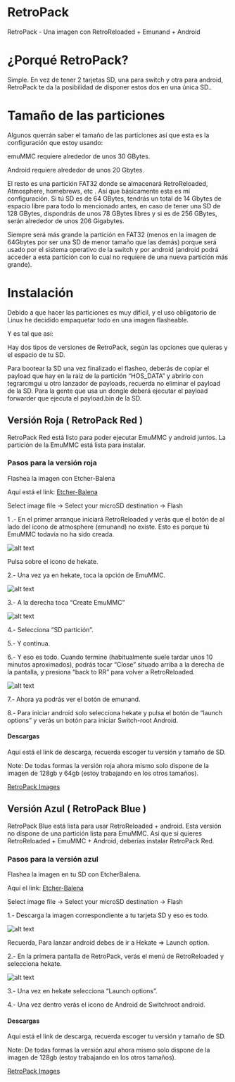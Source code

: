 # RetroPack
RetroPack - Una imagen con RetroReloaded + Emunand + Android

# ¿Porqué RetroPack?

Simple. En vez de tener 2 tarjetas SD, una para switch y otra para android, RetroPack te da la posibilidad de disponer estos dos en una única SD..

# Tamaño de las particiones

Algunos querrán saber el tamaño de las particiones así que esta es la configuración que estoy usando:

emuMMC requiere alrededor de unos 30 GBytes.

Android requiere alrededor de unos  20 Gbytes.

El resto es una partición FAT32 donde se almacenará RetroReloaded, Atmosphere, homebrews, etc .
Así que básicamente esta es mi configuración. Si tú SD es de 64 GBytes, tendrás un total de  14 Gbytes de espacio libre para todo lo mencionado antes, en caso de tener una SD de 128 GBytes, dispondrás de unos 78 GBytes libres y si es de 256 GBytes, serán alrededor de unos 206 Gigabytes.

Siempre será más grande la partición en FAT32 (menos en la imagen de 64Gbytes por ser una SD de menor tamaño que las demás) porque será usado por el sistema operativo de la switch y por android (android podrá acceder a esta partición con lo cual no requiere de una nueva partición más grande).

# Instalación

Debido a que hacer las particiones es muy difícil, y el uso obligatorio de Linux he decidido empaquetar todo en una imagen flasheable.

Y es tal que así:

Hay dos tipos de versiones de RetroPack, según las opciones que quieras y el espacio de tu SD.

Para bootear la SD una vez finalizado el flasheo, deberás de copiar el payload que hay en la raíz de la partición “HOS_DATA” y abrirlo con tegrarcmgui u otro lanzador de payloads, recuerda no eliminar el payload de la SD.
Para la gente que usa un dongle deberá ejecutar el payload forwarder que ejecuta el payload.bin de la SD.

## Versión Roja ( RetroPack Red )

RetroPack Red está listo para poder ejecutar EmuMMC y android juntos. La partición de la EmuMMC está lista para instalar.

### Pasos para la versión roja

Flashea la imagen con Etcher-Balena

Aquí está el link: [Etcher-Balena](https://www.balena.io/etcher/)

Select image file -> Select your microSD destination -> Flash

1 .- En el primer arranque iniciará RetroReloaded y verás que el botón de al lado del icono de atmosphere (emunand) no existe. Esto es porque tú EmuMMC todavía no ha sido creada.

![alt text](rr_boot_v2_noemu.png)

Pulsa sobre el icono de hekate.

2.- Una vez ya en hekate, toca la opción de EmuMMC.

![alt text](hekate1.png)

3.- A la derecha toca “Create EmuMMC”

![alt text](hekate2.png)

4.- Selecciona “SD partición”.

5.- Y continua.

6.- Y eso es todo. Cuando termine (habitualmente suele tardar unos 10 minutos aproximados), podrás tocar “Close” situado arriba a la derecha de la pantalla, y presiona “back to RR” para volver a RetroReloaded.

![alt text](rr_boot_v2.jpg)

7.- Ahora ya podrás ver el botón de emunand.

8.- Para iniciar android solo selecciona hekate y pulsa el botón de “launch options” y verás un botón para iniciar Switch-root Android.

#### Descargas

Aquí está el link de descarga, recuerda escoger tu versión y tamaño de SD.

Note: De todas formas la versión roja ahora mismo solo dispone de la imagen de 128gb y 64gb (estoy trabajando en los otros tamaños).

[RetroPack Images](https://mega.nz/#F!TvYyGS5D!4CRLomt3FVgD2c4UvcB_fQ)

## Versión Azul ( RetroPack Blue )

RetroPack Blue está lista para usar RetroReloaded + android. Esta versión no dispone de una partición lista para EmuMMC. Así que si quieres RetroReloaded + EmuMMC + Android, deberías instalar RetroPack Red.

### Pasos para la versión azul

Flashea la imagen en tu SD con EtcherBalena.

Aquí el link: [Etcher-Balena](https://www.balena.io/etcher/)

Select image file -> Select your microSD destination -> Flash

1.- Descarga la imagen correspondiente a tu tarjeta SD y eso es todo.

![alt text](rr_boot_v2_noemu.png)

Recuerda, Para lanzar android debes de ir a Hekate => Launch option.

2.- En la primera pantalla de RetroPack, verás el menú de RetroReloaded y selecciona hekate.

![alt text](hekate1.png)

3.- Una vez en hekate selecciona “Launch options”.

4.- Una vez dentro verás el icono de Android de Switchroot android.

#### Descargas

Aquí está el link de descarga, recuerda escoger tu versión y tamaño de SD.

Note: De todas formas la versión azul ahora mismo solo dispone de la imagen de 128gb (estoy trabajando en los otros tamaños).

[RetroPack Images](https://mega.nz/#F!TvYyGS5D!4CRLomt3FVgD2c4UvcB_fQ)


